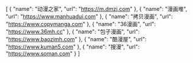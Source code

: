 [
  { "name": "动漫之家", "url": "https://m.dmzj.com" },
  { "name": "漫画堆", "url": "https://www.manhuadui.com" },
  { "name": "拷贝漫画", "url": "https://www.copymanga.com" },
  { "name": "36漫画", "url": "https://www.36mh.cc" },
  { "name": "包子漫画", "url": "https://www.baozimh.com" },
  { "name": "酷漫屋", "url": "https://www.kuman5.com" },
  { "name": "搜漫", "url": "https://www.soman.com" }
]
